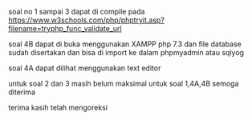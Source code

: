 soal no 1 sampai 3 dapat di compile pada https://www.w3schools.com/php/phptryit.asp?filename=tryphp_func_validate_url

soal 4B dapat di buka menggunakan XAMPP php 7.3 dan file database sudah disertakan dan bisa di import ke dalam phpmyadmin atau sqlyog

soal 4A dapat dilihat menggunakan text editor

untuk soal 2 dan 3 masih belum maksimal
untuk soal 1,4A,4B semoga diterima

terima kasih telah mengoreksi
